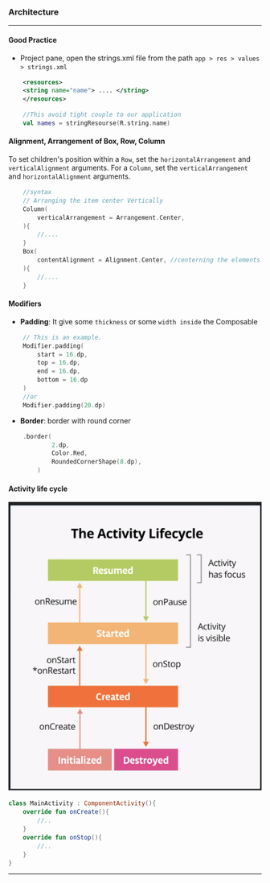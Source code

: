 ### Architecture
---

#### Good Practice
- Project pane, open the strings.xml file from the path `app > res > values > strings.xml`
```xml
    <resources>
    <string name="name"> .... </string>
    </resources>
```
```kotlin
    //This avoid tight couple to our application
    val names = stringResourse(R.string.name)
```

#### Alignment, Arrangement of Box, Row, Column
To set children's position within a `Row`, set the `horizontalArrangement` and `verticalAlignment` arguments. For a `Column`, set the `verticalArrangement` and `horizontalAlignment` arguments.
```kotlin
    //syntax
    // Arranging the item center Vertically
    Column(
        verticalArrangement = Arrangement.Center, 
    ){
        //....
    }
    Box(
        contentAlignment = Alignment.Center, //centerning the elements
    ){
        //....
    }
```



#### Modifiers
- __Padding__:  It give some `thickness` or some `width inside` the Composable
```kotlin
    // This is an example. 
    Modifier.padding(
        start = 16.dp,
        top = 16.dp,
        end = 16.dp,
        bottom = 16.dp
    )
    //or
    Modifier.padding(20.dp)
```
- __Border__: border with round corner
```kotlin
    .border(
            2.dp, 
            Color.Red, 
            RoundedCornerShape(8.dp),
        )
```

#### Activity life cycle
![Activity life cycle](image.png)

```kotlin
class MainActivity : ComponentActivity(){
    override fun onCreate(){
        //..
    }
    override fun onStop(){
        //..
    }
}
```

---